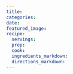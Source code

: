 ```yaml
---
title:
categories:
date:
featured_image:
recipe:
  servings:
  prep:
  cook:
  ingredients_markdown:
  directions_markdown:
---
```

